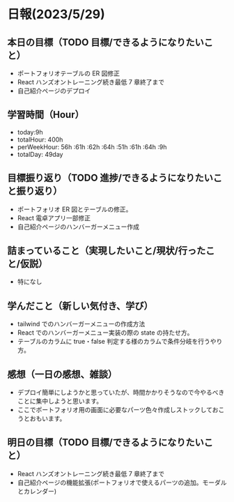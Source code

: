 # 日報(2023/5/29)

## 本日の目標（TODO 目標/できるようになりたいこと）

- ポートフォリオテーブルの ER 図修正
- React ハンズオントレーニング続き最低 7 章終了まで
- 自己紹介ページのデプロイ

## 学習時間（Hour）

- today:9h
- totalHour: 400h
- perWeekHour: 56h :61h :62h :64h :51h :61h :64h :9h
- totalDay: 49day

## 目標振り返り（TODO 進捗/できるようになりたいこと振り返り）

- ポートフォリオ ER 図とテーブルの修正。
- React 電卓アプリ一部修正
- 自己紹介ページのハンバーガーメニュー作成

## 詰まっていること（実現したいこと/現状/行ったこと/仮説）

- 特になし

## 学んだこと（新しい気付き、学び）

- tailwind でのハンバーガーメニューの作成方法
- React でのハンバーガーメニュー実装の際の state の持たせ方。
- テーブルのカラムに true・false 判定する様のカラムで条件分岐を行うやり方。

## 感想（一日の感想、雑談）

- デプロイ簡単にしようかと思っていたが、時間かかりそうなので今やるべきことに集中しようと思います。
- ここでポートフォリオ用の画面に必要なパーツ色々作成しストックしておこうとおもいます。

## 明日の目標（TODO 目標/できるようになりたいこと）

- React ハンズオントレーニング続き最低 7 章終了まで
- 自己紹介ページの機能拡張(ポートフォリオで使えるパーツの追加。モーダルとカレンダー)
